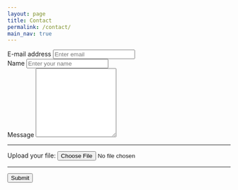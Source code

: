 ```yaml
---
layout: page
title: Contact
permalink: /contact/
main_nav: true
---
```


<form accept-charset="UTF-8" action="https://getform.io/f/afdd4deb-2003-44f6-b493-06764b35bac4" method="POST" enctype="multipart/form-data" target="_blank">
          <div class="form-group">
            <label for="exampleInputEmail1" required="required">E-mail address</label>
            <input type="email" name="email" class="form-control" id="exampleInputEmail1" aria-describedby="emailHelp" placeholder="Enter email">
          </div>
          <div class="form-group">
            <label for="exampleInputName">Name</label>
            <input type="text" name="name" class="form-control" id="exampleInputName" placeholder="Enter your name" required="required">
          </div>
          <div class="form-group">
            <label for="exampleInputName">Message</label>
            <textarea class="form-control" rows="10" placeholder="Enter your Message" name="message"> </textarea>
          </div>
          <hr>
          <div class="form-group mt-3">
            <label class="mr-2">Upload your file:</label>
            <input type="file" name="file">
          </div>
          <hr>
          <button type="submit" class="btn btn-primary">Submit</button>
        </form>